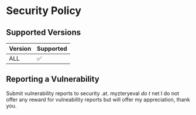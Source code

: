 # Security Policy

## Supported Versions

| Version | Supported          |
| ------- | ------------------ |
| ALL     | :white_check_mark: |

## Reporting a Vulnerability

Submit vulnerability reports to security .at. myzteryeval *do t* net
I do not offer any reward for vulneability reports but will offer my appreciation, thank you.
